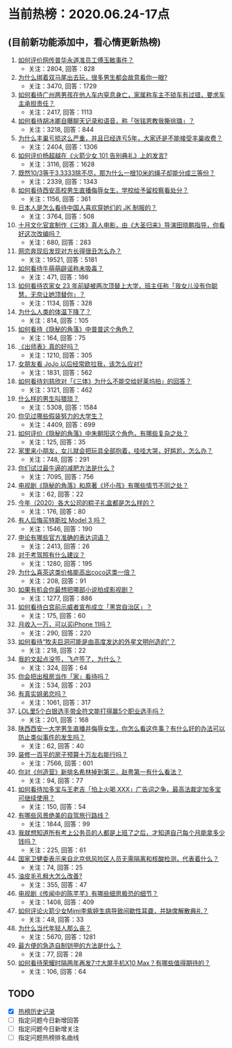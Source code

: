 # 当前热榜：2020.06.24-17点
## (目前新功能添加中，看心情更新热榜)
1. [如何评价网传普华永道准员工傅玉敏事件？](https://www.zhihu.com/question/403071170)
    * 关注：2804, 回答：828
2. [为什么绑着双马尾出去玩，很多男生都会故意看你一眼?](https://www.zhihu.com/question/373013698)
    * 关注：3470, 回答：1729
3. [如何看待广州两男孩在他人车内窒息身亡，家属称车主不锁车有过错，要求车主承担责任？](https://www.zhihu.com/question/403140256)
    * 关注：2417, 回答：1113
4. [如何看待胡冰卿自曝聊天记录和语音，称「张铭恩教我撕徐璐」？](https://www.zhihu.com/question/403086566)
    * 关注：3218, 回答：844
5. [为什么丰巢亏损这么严重，并且已经连亏5年，大家还是不能接受丰巢收费？](https://www.zhihu.com/question/395006639)
    * 关注：2404, 回答：1306
6. [如何评价杨超越在《火箭少女 101 告别典礼》上的发言?](https://www.zhihu.com/question/403095645)
    * 关注：3116, 回答：1628
7. [既然10/3等于3.3333除不尽，那为什么一根10米的绳子却能分成三等份？](https://www.zhihu.com/question/373960513)
    * 关注：2339, 回答：1343
8. [如何看待西安高校男生直播侮辱女生，学校给予留校察看处分？](https://www.zhihu.com/question/403166301)
    * 关注：1156, 回答：361
9. [日本人是怎么看待中国人喜欢穿她们的 JK 制服的？](https://www.zhihu.com/question/395996183)
    * 关注：3764, 回答：508
10. [十月文化官宣制作《三体》真人电影，由《大圣归来》导演田晓鹏指导，你看好这次改编吗？](https://www.zhihu.com/question/403103528)
    * 关注：680, 回答：283
11. [网恋奔现后发现对方长得很丑怎么办？](https://www.zhihu.com/question/36076394)
    * 关注：19521, 回答：5181
12. [如何看待牛萌萌辟谣称未吸毒？](https://www.zhihu.com/question/403102022)
    * 关注：471, 回答：186
13. [如何看待农家女 23 年前疑被两次顶替上大学，班主任称「我女儿没有你聪慧，无奈让她顶替你」？](https://www.zhihu.com/question/403183144)
    * 关注：1134, 回答：328
14. [为什么人类的体温下降了？](https://www.zhihu.com/question/396083940)
    * 关注：814, 回答：105
15. [如何看待《隐秘的角落》中普普这个角色？](https://www.zhihu.com/question/402525353)
    * 关注：164, 回答：75
16. [《出师表》真的好吗？](https://www.zhihu.com/question/401516974)
    * 关注：1210, 回答：305
17. [女朋友看 JoJo 以后经常欧拉我，该怎么应对?](https://www.zhihu.com/question/382814421)
    * 关注：1831, 回答：562
18. [如何看待刘慈欣对「《三体》为什么不能交给好莱坞拍」的回答？](https://www.zhihu.com/question/320654564)
    * 关注：3121, 回答：462
19. [什么样的男生叫猥琐？](https://www.zhihu.com/question/308123617)
    * 关注：5308, 回答：1584
20. [你见过哪些假装努力的大学生？](https://www.zhihu.com/question/278969644)
    * 关注：4409, 回答：699
21. [如何评价《隐秘的角落》中朱朝阳这个角色，有哪些复杂之处？](https://www.zhihu.com/question/402329857)
    * 关注：125, 回答：35
22. [家里来小朋友，女儿就会把玩具全部抱着，哇哇大哭，好尴尬，怎么办？](https://www.zhihu.com/question/402561589)
    * 关注：748, 回答：291
23. [你们试过最牛逼的减肥方法是什么 ?](https://www.zhihu.com/question/357332126)
    * 关注：7095, 回答：756
24. [电视剧《隐秘的角落》和原著《坏小孩》有哪些情节不同之处？](https://www.zhihu.com/question/402637388)
    * 关注：62, 回答：22
25. [今年（2020）各大公司的粽子礼盒都是怎么样的？](https://www.zhihu.com/question/402994568)
    * 关注：176, 回答：80
26. [有人后悔买特斯拉 Model 3 吗？](https://www.zhihu.com/question/329345653)
    * 关注：1546, 回答：190
27. [申论有哪些官方准确的表达词语？](https://www.zhihu.com/question/340019398)
    * 关注：2413, 回答：26
28. [对于考驾照有什么建议？](https://www.zhihu.com/question/312712831)
    * 关注：1280, 回答：195
29. [为什么喜茶这类价格能高出coco这类一倍？](https://www.zhihu.com/question/324117876)
    * 关注：208, 回答：91
30. [如果有机会你最想把哪部小说拍成影视剧？](https://www.zhihu.com/question/402605214)
    * 关注：1277, 回答：886
31. [如何看待白宫前示威者宣布成立「黑宫自治区」？](https://www.zhihu.com/question/403014169)
    * 关注：175, 回答：60
32. [月收入一万，可以买iPhone 11吗？](https://www.zhihu.com/question/401665212)
    * 关注：290, 回答：220
33. [如何看待“牧夫巨洞可能是由高度发达的外星文明创造的”？](https://www.zhihu.com/question/68441362)
    * 关注：218, 回答：22
34. [我的文起点没签，飞卢签了，为什么？](https://www.zhihu.com/question/390106048)
    * 关注：324, 回答：64
35. [你会把出租房当作「家」看待吗？](https://www.zhihu.com/question/402925416)
    * 关注：534, 回答：203
36. [有真实姐弟恋吗？](https://www.zhihu.com/question/304938414)
    * 关注：1061, 回答：317
37. [LOL里5个白银选手带全符文能打得赢5个职业选手吗？](https://www.zhihu.com/question/402997919)
    * 关注：201, 回答：168
38. [陕西西安一大学男生直播并侮辱女生，你怎么看这件事？有什么好的办法可以防止类似事件的发生吗？](https://www.zhihu.com/question/402849193)
    * 关注：62, 回答：40
39. [装修一百平的房子预算十万左右能行吗？](https://www.zhihu.com/question/382784210)
    * 关注：7566, 回答：601
40. [你对《创造营》新排名希林掉到第三，赵粤第一有什么看法？](https://www.zhihu.com/question/402722512)
    * 关注：94, 回答：77
41. [如何看待加多宝与王老吉「怕上火喝 XXX」广告词之争，最高法裁定加多宝可继续使用？](https://www.zhihu.com/question/403172510)
    * 关注：150, 回答：54
42. [有哪些风景绝美的自驾旅行路线？](https://www.zhihu.com/question/335209662)
    * 关注：1844, 回答：99
43. [我就想知道所有考上公务员的人都是上班了之后，才知道自己每个月能拿多少钱吗？](https://www.zhihu.com/question/402632099)
    * 关注：225, 回答：61
44. [国家卫健委表示来自北京低风险区人员无需隔离和核酸检测，代表着什么？](https://www.zhihu.com/question/403235776)
    * 关注：74, 回答：25
45. [油皮毛孔粗大怎么改善?](https://www.zhihu.com/question/391172666)
    * 关注：355, 回答：47
46. [电视剧《传闻中的陈芊芊》有哪些细思极恐的细节？](https://www.zhihu.com/question/384204779)
    * 关注：1408, 回答：409
47. [如何评论火箭少女Mimi李紫婷生病导致间歇性耳聋，并缺席解散典礼？](https://www.zhihu.com/question/402609126)
    * 关注：48, 回答：33
48. [为什么当代年轻人那么丧？](https://www.zhihu.com/question/396819945)
    * 关注：5670, 回答：1281
49. [最方便的急造自制铠甲的方法是什么？](https://www.zhihu.com/question/403125478)
    * 关注：77, 回答：28
50. [如何看待荣耀时隔两年再发7寸大屏手机X10 Max？有哪些值得期待的？](https://www.zhihu.com/question/402782408)
    * 关注：106, 回答：64
## TODO
* [x] [热榜历史记录](hot_history/AllHot.md)
* [ ] 指定问题今日新增回答
* [ ] 指定问题今日新增关注
* [ ] 指定问题热榜排名曲线
